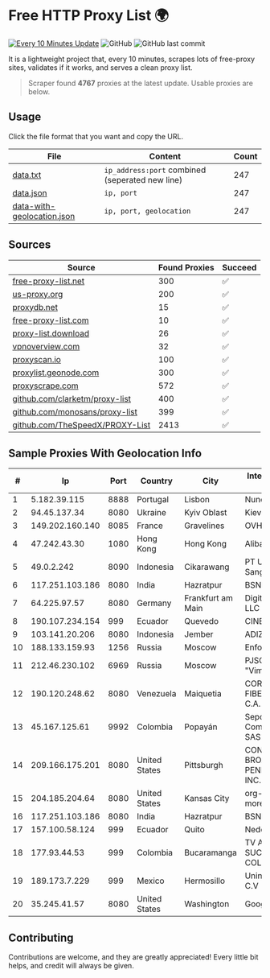 
# Free HTTP Proxy List 🌍

[![Every 10 Minutes Update](https://github.com/mertguvencli/http-proxy-list/actions/workflows/main.yml/badge.svg?branch=main)](https://github.com/mertguvencli/http-proxy-list/actions/workflows/main.yml)
![GitHub](https://img.shields.io/github/license/mertguvencli/http-proxy-list)
![GitHub last commit](https://img.shields.io/github/last-commit/mertguvencli/http-proxy-list)

It is a lightweight project that, every 10 minutes, scrapes lots of free-proxy sites, validates if it works, and serves a clean proxy list.


> Scraper found **4767** proxies at the latest update. Usable proxies are below.

## Usage

Click the file format that you want and copy the URL.


|File|Content|Count|
|----|-------|-----|
|[data.txt](https://raw.githubusercontent.com/mertguvencli/http-proxy-list/main/proxy-list/data.txt)|`ip_address:port` combined (seperated new line)|247|
|[data.json](https://raw.githubusercontent.com/mertguvencli/http-proxy-list/main/proxy-list/data.json)|`ip, port`|247|
|[data-with-geolocation.json](https://raw.githubusercontent.com/mertguvencli/http-proxy-list/main/proxy-list/data-with-geolocation.json)|`ip, port, geolocation`|247|

## Sources

|Source|Found Proxies|Succeed|
|------|-------------|-------|
|[free-proxy-list.net](https://free-proxy-list.net)|300|✅|
|[us-proxy.org](https://www.us-proxy.org)|200|✅|
|[proxydb.net](http://proxydb.net)|15|✅|
|[free-proxy-list.com](https://free-proxy-list.com/?page=&port=&type%5B%5D=http&type%5B%5D=https&up_time=0&search=Search)|10|✅|
|[proxy-list.download](https://www.proxy-list.download/HTTP)|26|✅|
|[vpnoverview.com](https://vpnoverview.com/privacy/anonymous-browsing/free-proxy-servers)|32|✅|
|[proxyscan.io](https://www.proxyscan.io)|100|✅|
|[proxylist.geonode.com](https://proxylist.geonode.com/api/proxy-list?limit=300&page=1&sort_by=lastChecked&sort_type=desc&protocols=http,https)|300|✅|
|[proxyscrape.com](https://api.proxyscrape.com/v2/?request=displayproxies&protocol=http&timeout=10000&country=all&ssl=all&anonymity=all)|572|✅|
|[github.com/clarketm/proxy-list](https://raw.githubusercontent.com/clarketm/proxy-list/master/proxy-list-raw.txt)|400|✅|
|[github.com/monosans/proxy-list](https://raw.githubusercontent.com/monosans/proxy-list/main/proxies/http.txt)|399|✅|
|[github.com/TheSpeedX/PROXY-List](https://raw.githubusercontent.com/TheSpeedX/PROXY-List/master/http.txt)|2413|✅|


## Sample Proxies With Geolocation Info

|#|Ip|Port|Country|City|Internet Service Provider|
|-|--|----|-------|----|-------------------------|
|1|5.182.39.115|8888|Portugal|Lisbon|Nuno Felgueiras|
|2|94.45.137.34|8080|Ukraine|Kyiv Oblast|Kievline LLC|
|3|149.202.160.140|8085|France|Gravelines|OVH SAS|
|4|47.242.43.30|1080|Hong Kong|Hong Kong|Alibaba.com LLC|
|5|49.0.2.242|8090|Indonesia|Cikarawang|PT Usaha Adi Sanggoro|
|6|117.251.103.186|8080|India|Hazratpur|BSNL Internet|
|7|64.225.97.57|8080|Germany|Frankfurt am Main|DigitalOcean, LLC|
|8|190.107.234.154|999|Ecuador|Quevedo|CINECABLE TV|
|9|103.141.20.206|8080|Indonesia|Jember|ADIZKA|
|10|188.133.159.93|1256|Russia|Moscow|Enforta-MSK|
|11|212.46.230.102|6969|Russia|Moscow|PJSC "Vimpelcom"|
|12|190.120.248.62|8080|Venezuela|Maiquetia|CORPORACION FIBEX TELECOM, C.A.|
|13|45.167.125.61|9992|Colombia|Popayán|Sepcom Comunicaciones SAS|
|14|209.166.175.201|8080|United States|Pittsburgh|CONTINENTAL BROADBAND PENNSYLVANIA, INC.|
|15|204.185.204.64|8080|United States|Kansas City|org-morenet.more.net|
|16|117.251.103.186|8080|India|Hazratpur|BSNL Internet|
|17|157.100.58.124|999|Ecuador|Quito|Nedetel S.A.|
|18|177.93.44.53|999|Colombia|Bucaramanga|TV AZTECA SUCURSAL COLOMBIA|
|19|189.173.7.229|999|Mexico|Hermosillo|Uninet S.A. de C.V|
|20|35.245.41.57|8080|United States|Washington|Google LLC|



## Contributing

Contributions are welcome, and they are greatly appreciated! Every
little bit helps, and credit will always be given.

